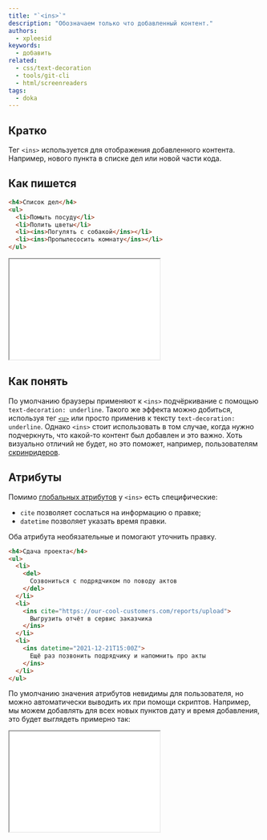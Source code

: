 ```yaml
---
title: "`<ins>`"
description: "Обозначаем только что добавленный контент."
authors:
  - xpleesid
keywords:
  - добавить
related:
  - css/text-decoration
  - tools/git-cli
  - html/screenreaders
tags:
  - doka
---
```


## Кратко

Тег `<ins>` используется для отображения добавленного контента. Например, нового пункта в списке дел или новой части кода.

## Как пишется

```html
<h4>Список дел</h4>
<ul>
  <li>Помыть посуду</li>
  <li>Полить цветы</li>
  <li><ins>Погулять с собакой</ins></li>
  <li><ins>Пропылесосить комнату</ins></li>
</ul>
```

<iframe title="Базовый пример" src="demos/basic/" height="200"></iframe>

## Как понять

По умолчанию браузеры применяют к `<ins>` подчёркивание с помощью `text-decoration: underline`. Такого же эффекта можно добиться, используя тег [`<u>`](/html/u/) или просто применив к тексту `text-decoration: underline`. Однако `<ins>` стоит использовать в том случае, когда нужно подчеркнуть, что какой-то контент был добавлен и это важно. Хоть визуально отличий не будет, но это поможет, например, пользователям [скринридеров](/tools/site-readers/#skrinridery).

## Атрибуты

Помимо [глобальных атрибутов](/html/global-attrs/) у `<ins>` есть специфические:

- `cite` позволяет сослаться на информацию о правке;
- `datetime` позволяет указать время правки.

Оба атрибута необязательные и помогают уточнить правку.

```html
<h4>Сдача проекта</h4>
<ul>
  <li>
    <del>
      Созвониться с подрядчиком по поводу актов
    </del>
  </li>
  <li>
    <ins cite="https://our-cool-customers.com/reports/upload">
      Выгрузить отчёт в сервис заказчика
    </ins>
  </li>
  <li>
    <ins datetime="2021-12-21T15:00Z">
      Ещё раз позвонить подрядчику и напомнить про акты
    </ins>
  </li>
</ul>
```

По умолчанию значения атрибутов невидимы для пользователя, но можно автоматически выводить их при помощи скриптов. Например, мы можем добавлять для всех новых пунктов дату и время добавления, это будет выглядеть примерно так:

<iframe title="Атрибуты" src="demos/attributes/" height="200"></iframe>
